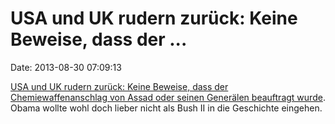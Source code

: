 USA und UK rudern zurück: Keine Beweise, dass der \...
======================================================

Date: 2013-08-30 07:09:13

[USA und UK rudern zurück: Keine Beweise, dass der Chemiewaffenanschlag
von Assad oder seinen Generälen beauftragt
wurde](http://orf.at/stories/2196569/2196576/). Obama wollte wohl doch
lieber nicht als Bush II in die Geschichte eingehen.
